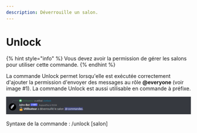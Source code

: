 ```yaml
---
description: Déverrouille un salon.
---
```


# Unlock

{% hint style="info" %}
Vous devez avoir la permission de gérer les salons pour utiliser cette commande.
{% endhint %}

La commande Unlock permet lorsqu'elle est exécutée correctement d'ajouter la permission d'envoyer des messages au rôle **@everyone** (voir image #1). La commande Unlock est aussi utilisable en commande à préfixe.

![Image #1](../../../.gitbook/assets/Unlock.png)

Syntaxe de la commande : /unlock \[salon]
